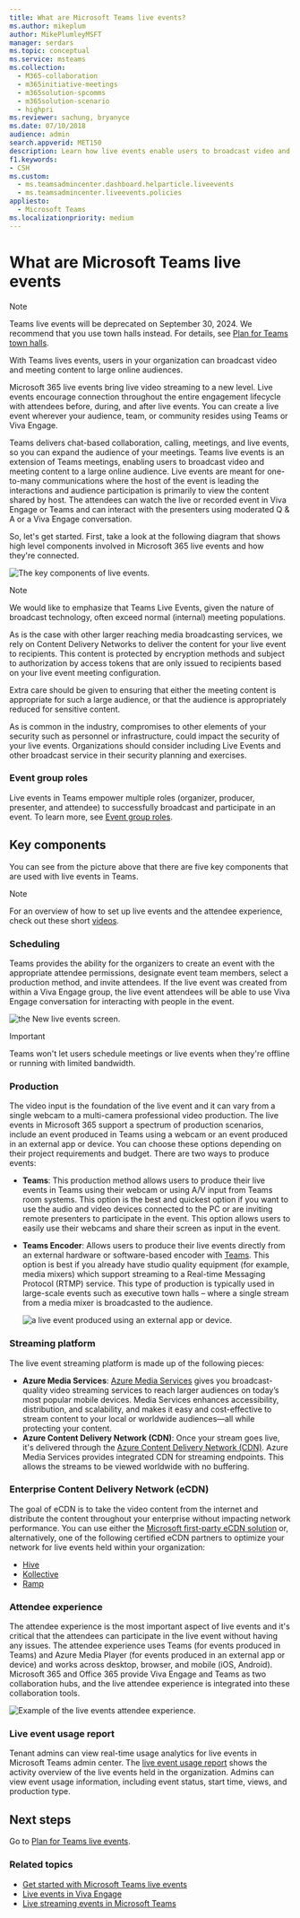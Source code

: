 ```yaml
---
title: What are Microsoft Teams live events?
ms.author: mikeplum
author: MikePlumleyMSFT
manager: serdars
ms.topic: conceptual
ms.service: msteams
ms.collection: 
  - M365-collaboration
  - m365initiative-meetings
  - m365solution-spcomms
  - m365solution-scenario
  - highpri
ms.reviewer: sachung, bryanyce
ms.date: 07/10/2018
audience: admin
search.appverid: MET150
description: Learn how live events enable users to broadcast video and content too large online audiences in Teams, Viva Engage, and Stream.
f1.keywords: 
- CSH
ms.custom:
  - ms.teamsadmincenter.dashboard.helparticle.liveevents
  - ms.teamsadmincenter.liveevents.policies
appliesto: 
  - Microsoft Teams
ms.localizationpriority: medium
---
```


# What are Microsoft Teams live events

> [!NOTE]
> Teams live events will be deprecated on September 30, 2024. We recommend that you use town halls instead. For details, see [Plan for Teams town halls](/microsoftteams/plan-town-halls).

With Teams lives events, users in your organization can broadcast video and meeting content to large online audiences.

Microsoft 365 live events bring live video streaming to a new level. Live events encourage connection throughout the entire engagement lifecycle with attendees before, during, and after live events. You can create a live event wherever your audience, team, or community resides using Teams or Viva Engage.  

Teams delivers chat-based collaboration, calling, meetings, and live events, so you can expand the audience of your meetings. Teams live events is an extension of Teams meetings, enabling users to broadcast video and meeting content to a large online audience. Live events are meant for one-to-many communications where the host of the event is leading the interactions and audience participation is primarily to view the content shared by host. The attendees can watch the live or recorded event in Viva Engage or Teams and can interact with the presenters using moderated Q & A or a Viva Engage conversation.

So, let's get started. First, take a look at the following diagram that shows high level components involved in Microsoft 365 live events and how they're connected.

![The key components of live events.](../media/live-events-flow-diagram.png  "Key components of live events, scheduling, production, certified third-party eCDN providers")

> [!NOTE]
> We would like to emphasize that Teams Live Events, given the nature of broadcast technology, often exceed normal (internal) meeting populations.
>
> As is the case with other larger reaching media broadcasting services, we rely on Content Delivery Networks to deliver the content for your live event to recipients. This content is protected by encryption methods and subject to authorization by access tokens that are only issued to recipients based on your live event meeting configuration.
>
> Extra care should be given to ensuring that either the meeting content is appropriate for such a large audience, or that the audience is appropriately reduced for sensitive content.  
>
> As is common in the industry, compromises to other elements of your security such as personnel or infrastructure, could impact the security of your live events. Organizations should consider including Live Events and other broadcast service in their security planning and exercises.

### Event group roles

Live events in Teams empower multiple roles (organizer, producer, presenter, and attendee) to successfully broadcast and participate in an event. To learn more, see [Event group roles](https://support.office.com/article/get-started-with-microsoft-teams-live-events-d077fec2-a058-483e-9ab5-1494afda578a?ui=en-US&rs=en-US&ad=US#bkmk_roles).

## Key components

You can see from the picture above that there are five key components that are used with live events in Teams.

> [!NOTE]
> For an overview of how to set up live events and the attendee experience, check out these short [videos](https://support.office.com/article/video-plan-and-schedule-a-live-event-f92363a0-6d98-46d2-bdd9-f2248075e502).

### Scheduling

Teams provides the ability for the organizers to create an event with the appropriate attendee permissions, designate event team members, select a production method, and invite attendees. If the live event was created from within a Viva Engage group, the live event attendees will be able to use Viva Engage conversation for interacting with people in the event.

![the New live events screen.](../media/teams-live-events-schedule.png "Screen shot showing the New live event screen to create and schedule a new live event")

> [!IMPORTANT]
> Teams won't let users schedule meetings or live events when they're offline or running with limited bandwidth.

### Production

The video input is the foundation of the live event and it can vary from a single webcam to a multi-camera professional video production. The live events in Microsoft 365 support a spectrum of production scenarios, include an event produced in Teams using a webcam or an event produced in an external app or device. You can choose these options depending on their project requirements and budget. There are two ways to produce events:

- **Teams**: This production method allows users to produce their live events in Teams using their webcam or using A/V input from Teams room systems. This option is the best and quickest option if you want to use the audio and video devices connected to the PC or are inviting remote presenters to participate in the event. This option allows users to easily use their webcams and share their screen as input in the event.

- **Teams Encoder**: Allows users to produce their live events directly from an external hardware or software-based encoder with [Teams](../teams-stream-overview.md). This option is best if you already have studio quality equipment (for example, media mixers) which support streaming to a Real-time Messaging Protocol (RTMP) service. This type of production is typically used in large-scale events such as executive town halls – where a single stream from a media mixer is broadcasted to the audience.

    ![a live event produced using an external app or device.](../media/teams-live-events-external-encoder.png "Screen shot showing a live event that's produced by using the external app or device production method")

### Streaming platform

The live event streaming platform is made up of the following pieces:

- **Azure Media Services**:  [Azure Media Services](/azure/media-services/previous/) gives you broadcast-quality video streaming services to reach larger audiences on today’s most popular mobile devices. Media Services enhances accessibility, distribution, and scalability, and makes it easy and cost-effective to stream content to your local or worldwide audiences—all while protecting your content.
- **Azure Content Delivery Network (CDN)**:  Once your stream goes live, it's delivered through the [Azure Content Delivery Network (CDN)](/azure/cdn/). Azure Media Services provides integrated CDN for streaming endpoints. This allows the streams to be viewed worldwide with no buffering.

### Enterprise Content Delivery Network (eCDN)

The goal of eCDN is to take the video content from the internet and distribute the content throughout your enterprise without impacting network performance. You can use either the [Microsoft first-party eCDN solution](/ecdn) or, alternatively, one of the following certified eCDN partners to optimize your network for live events held within your organization:

- [Hive](https://www.hivestreaming.com/partners/integration-partners/microsoft/)
- [Kollective](https://kollective.com/ecdn-solutions/microsoft-live-events/)
- [Ramp](https://rampecdn.com)

### Attendee experience

The attendee experience is the most important aspect of live events and it's critical that the attendees can participate in the live event without having any issues. The attendee experience uses Teams (for events produced in Teams) and Azure Media Player (for events produced in an external app or device) and works across desktop, browser, and mobile (iOS, Android). Microsoft 365 and Office 365 provide Viva Engage and Teams as two collaboration hubs, and the live attendee experience is integrated into these collaboration tools.

![Example of the live events attendee experience.](../media/teams-live-events-attendee.png "Screen shot showing the live events attendee experience")

### Live event usage report

Tenant admins can view real-time usage analytics for live events in Microsoft Teams admin center.  The [live event usage report](../teams-analytics-and-reports/teams-live-event-usage-report.md) shows the activity overview of the live events held in the organization.  Admins can view event usage information, including event status, start time, views, and production type.  

## Next steps

Go to [Plan for Teams live events](plan-for-teams-live-events.md).

### Related topics

- [Get started with Microsoft Teams live events](https://support.office.com/article/d077fec2-a058-483e-9ab5-1494afda578a)
- [Live events in Viva Engage](https://support.office.com/article/live-events-in-yammer-4ece0ee2-c268-4636-bf2a-16e454befe57)
- [Live streaming events in Microsoft Teams](../teams-stream-overview.md)

